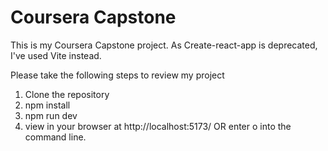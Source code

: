 # Coursera Capstone

This is my Coursera Capstone project. As Create-react-app is deprecated, I've used Vite instead. 

Please take the following steps to review my project
1. Clone the repository
2. npm install
3. npm run dev
4. view in your browser at http://localhost:5173/ OR enter o into the command line.
